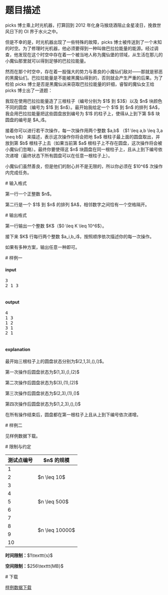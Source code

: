 # 题目描述

<p>picks 博士乘上时光机器，打算回到 2012 年化身马猴烧酒阻止金星凌日，挽救世风日下的 OI 界于水火之中。</p>
<p>但是不幸的是，时光机器出现了一些特殊的故障，picks 博士被传送到了一个未知的时空。为了修理时光机器，他必须要得到一种叫做巴拉拉能量的能源。经过调查，他发现在这个时空中存在着一个被当地人称为魔仙堡的领域，从生活在那儿的小魔仙那里就可以得到足够的巴拉拉能量。</p>
<p>然而在那个时空中，存在着一股强大的势力与善良的小魔仙们敌对——那就是邪恶的黑魔仙们。巴拉拉能量是不能被黑魔仙得到的，否则就会产生严重的后果。为了检验 picks 博士是否是黑魔仙派来窃取巴拉拉能量的奸细，睿智的魔仙女王给 picks 博士出了一道题：</p>
<p>我现在使用巴拉拉能量造了三根柱子（编号分别为 $1$ 到 $3$）以及 $n$ 块颜色不同的圆盘（编号为 $1$ 到 $n$）。最开始我给定一个 $1$ 到 $n$ 的排列 $A$，我会用巴拉拉能量把这些圆盘放到编号为 $1$ 的柱子上，使得从上到下第 $i$ 块圆盘的编号是 $A_i$。</p>
<p>接着你可以进行若干次操作，每一次操作用两个整数 $a,b$ （$1 \leq a,b \leq 3,a \neq b$） 来描述，表示这次操作你将会把地 $a$ 根柱子最上面的圆盘取出，并放到第 $b$ 根柱子上去（如果当前第 $a$ 根柱子上不存在圆盘，这次操作将会被小魔仙们忽略）。最终你要使得这 $n$ 块圆盘在同一根柱子上，且从上到下编号依次递增（最终状态下所有圆盘可以在任意一根柱子上）。</p>
<p>小魔仙们虽然善良，但是他们的耐心并不是无限的，所以你必须在 $10^6$ 次操作内完成任务。</p>
# 输入格式


<p>第一行一个正整数 $n$。</p>
<p>第二行是一个 $1$ 到 $n$ 的排列 $A$，相邻数字之间恰有一个空格隔开。</p>
# 输出格式


<p>第一行输出一个整数 $K$（$0 \leq K \leq 10^6$）。</p>
<p>接下来 $K$ 行每行两个整数 $a_i,b_i$，按照顺序依次描述你的每一次操作。</p>
<p>如果有多种方案，输出任意一种即可。</p>
# 样例一


<h4>input</h4>
<pre>3
2 1 3

</pre>

<h4>output</h4>
<pre>4
1 3
1 2
3 1
2 1

</pre>

<h4>explanation</h4>
<p>最开始三根柱子上的圆盘状态分别为$(2,1,3),(),()$。</p>
<p>第一次操作后圆盘状态为$(1,3),(),(2)$</p>
<p>第二次操作后圆盘状态为$(3),(1),(2)$</p>
<p>第三次操作后圆盘状态为$(2,3),(1),()$</p>
<p>第四次操作后圆盘状态为$(1,2,3),(),()$</p>
<p>在所有操作结束后，圆盘都在第一根柱子上且从上到下编号依次递增。</p>
# 样例二


<p>见样例数据下载。</p>
# 限制与约定


<div class="table-responsive">
    <table class="table table-bordered table-text-center table-vertical-middle"><thead><tr><th>测试点编号</th><th>$n$ 的规模</th></tr></thead><tbody><tr><td>1</td><td rowspan="3">$n \leq 10$</td></tr><tr><td>2</td></tr><tr><td>3</td></tr><tr><td>4</td><td rowspan="3">$n \leq 500$</td></tr><tr><td>5</td></tr><tr><td>6</td></tr><tr><td>7</td><td rowspan="4">$n \leq 10000$</td></tr><tr><td>8</td></tr><tr><td>9</td></tr><tr><td>10</td></tr></tbody></table></div>

<p><strong>时间限制：</strong>$1\texttt{s}$</p>
<p><strong>空间限制：</strong>$256\texttt{MB}$</p>
# 下载


<p><a href="/download.php?type=problem&amp;id=152">样例数据下载</a></p>
